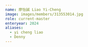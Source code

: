 ```yaml
---
name: 廖怡誠 Liao Yi-Cheng
image: images/members/313553014.jpg 
role: current-master
enteryear: 2024
aliases:
  - yi cheng liao
  - Denny
---
```

